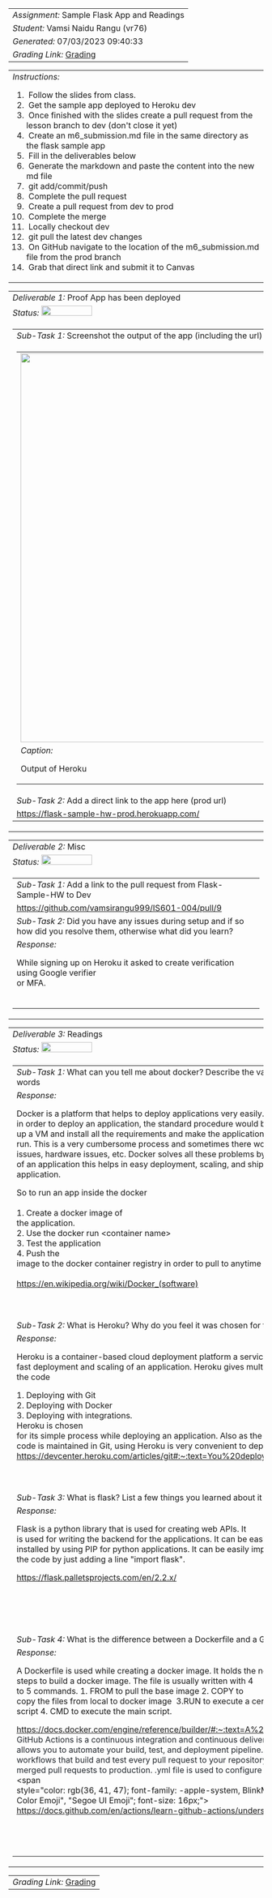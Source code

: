 <table><tr><td> <em>Assignment: </em> Sample Flask App and Readings</td></tr>
<tr><td> <em>Student: </em> Vamsi Naidu Rangu (vr76)</td></tr>
<tr><td> <em>Generated: </em> 07/03/2023 09:40:33</td></tr>
<tr><td> <em>Grading Link: </em> <a rel="noreferrer noopener" href="https://learn.ethereallab.app/homework/IS601-004-S23/sample-flask-app-and-readings/grade/vr76" target="_blank">Grading</a></td></tr></table>
<table><tr><td> <em>Instructions: </em> <ol><li>&nbsp;Follow the slides from class.&nbsp;</li><li>&nbsp;Get the sample app deployed to Heroku dev</li><li>&nbsp;Once finished with the slides create a pull request from the lesson branch to dev (don't close it yet)&nbsp;</li><li>&nbsp;Create an m6_submission.md file in the same directory as the flask sample app&nbsp;</li><li>&nbsp;Fill in the deliverables below&nbsp;</li><li>&nbsp;Generate the markdown and paste the content into the new md file&nbsp;</li><li>&nbsp;git add/commit/push&nbsp;</li><li>&nbsp;Complete the pull request&nbsp;</li><li>&nbsp;Create a pull request from dev to prod&nbsp;</li><li>&nbsp;Complete the merge&nbsp;</li><li>&nbsp;Locally checkout dev&nbsp;</li><li>&nbsp;git pull the latest dev changes&nbsp;</li><li>&nbsp;On GitHub navigate to the location of the m6_submission.md file from the prod branch&nbsp;</li><li>&nbsp;Grab that direct link and submit it to Canvas</li></ol></td></tr></table>
<table><tr><td> <em>Deliverable 1: </em> Proof App has been deployed </td></tr><tr><td><em>Status: </em> <img width="100" height="20" src="https://user-images.githubusercontent.com/54863474/211707773-e6aef7cb-d5b2-4053-bbb1-b09fc609041e.png"></td></tr>
<tr><td><table><tr><td> <em>Sub-Task 1: </em> Screenshot the output of the app (including the url) showing it's running from Heroku dev</td></tr>
<tr><td><table><tr><td><img width="768px" src="https://user-images.githubusercontent.com/123113048/223243776-a9823664-b4e0-4767-9e61-b8090f1e12c2.png"/></td></tr>
<tr><td> <em>Caption:</em> <p>Output of Heroku<br></p>
</td></tr>
</table></td></tr>
<tr><td> <em>Sub-Task 2: </em> Add a direct link to the app here (prod url)</td></tr>
<tr><td> <a rel="noreferrer noopener" target="_blank" href="https://flask-sample-hw-prod.herokuapp.com/">https://flask-sample-hw-prod.herokuapp.com/</a> </td></tr>
</table></td></tr>
<table><tr><td> <em>Deliverable 2: </em> Misc </td></tr><tr><td><em>Status: </em> <img width="100" height="20" src="https://user-images.githubusercontent.com/54863474/211707773-e6aef7cb-d5b2-4053-bbb1-b09fc609041e.png"></td></tr>
<tr><td><table><tr><td> <em>Sub-Task 1: </em> Add a link to the pull request from Flask-Sample-HW to Dev</td></tr>
<tr><td> <a rel="noreferrer noopener" target="_blank" href="https://github.com/vamsirangu999/IS601-004/pull/9">https://github.com/vamsirangu999/IS601-004/pull/9</a> </td></tr>
<tr><td> <em>Sub-Task 2: </em> Did you have any issues during setup and if so how did you resolve them, otherwise what did you learn?</td></tr>
<tr><td> <em>Response:</em> <p>While signing up on Heroku it asked to create verification using Google verifier<br>or MFA.&nbsp;<br></p><br></td></tr>
</table></td></tr>
<table><tr><td> <em>Deliverable 3: </em> Readings </td></tr><tr><td><em>Status: </em> <img width="100" height="20" src="https://user-images.githubusercontent.com/54863474/211707773-e6aef7cb-d5b2-4053-bbb1-b09fc609041e.png"></td></tr>
<tr><td><table><tr><td> <em>Sub-Task 1: </em> What can you tell me about docker? Describe the various steps needed to get an app ran inside a docker container in your own words</td></tr>
<tr><td> <em>Response:</em> <p>Docker is a platform that helps to deploy applications very easily. Without docker<br>in order to deploy an application, the standard procedure would be to set<br>up a VM and install all the requirements and make the application code<br>run. This is a very cumbersome process and sometimes there would be version<br>issues, hardware issues, etc. Docker solves all these problems by building the container<br>of an application this helps in easy deployment, scaling, and shipping of the<br>application.<div>So to run an app inside the docker</div><div><br></div><div>1. Create a docker image of<br>the application.</div><div>2. Use the docker run &lt;container name&gt;</div><div>3. Test the application</div><div>4. Push the<br>image to the docker container registry in order to pull to anytime</div><div><br></div><div><a href="https://en.wikipedia.org/wiki/Docker_(software)">https://en.wikipedia.org/wiki/Docker_(software)</a><br></div><br></p><br></td></tr>
<tr><td> <em>Sub-Task 2: </em> What is Heroku? Why do you feel it was chosen for this class?</td></tr>
<tr><td> <em>Response:</em> <p>Heroku is a container-based cloud deployment platform a service(PaaS). It helps in the<br>fast deployment and scaling of an application. Heroku gives multiple options to deploy<br>the code<div>1. Deploying with Git</div><div>2. Deploying with Docker</div><div>3. Deploying with integrations.</div><div>Heroku is chosen<br>for its simple process while deploying an application. Also as the flask application<br>code is maintained in Git, using Heroku is very convenient to deploy it.</div><div><a href="https://devcenter.heroku.com/articles/git#:~:text=You%20deploy%20your%20app%20by,system%20to%20track%20your%20codebase">https://devcenter.heroku.com/articles/git#:~:text=You%20deploy%20your%20app%20by,system%20to%20track%20your%20codebase</a>.<br></div><br></p><br></td></tr>
<tr><td> <em>Sub-Task 3: </em> What is flask? List a few things you learned about it</td></tr>
<tr><td> <em>Response:</em> <p>Flask is a python library that is used for creating web APIs. It<br>is used for writing the backend for the applications. It can be easily<br>installed by using PIP for python applications. It can be easily imported to<br>the code by just adding a line &quot;import flask&quot;.&nbsp;<div><a href="https://flask.palletsprojects.com/en/2.2.x/">https://flask.palletsprojects.com/en/2.2.x/</a><br><div><br></div><div><br></div></div><br></p><br></td></tr>
<tr><td> <em>Sub-Task 4: </em> What is the difference between a Dockerfile and a Github Action .yml file?</td></tr>
<tr><td> <em>Response:</em> <p>A Dockerfile is used while creating a docker image. It holds the necessary<br>steps to build a docker image. The file is usually written with 4<br>to 5 commands. 1. FROM to pull the base image 2. COPY to<br>copy the files from local to docker image&nbsp; 3.RUN to execute a certain<br>script 4. CMD to execute the main script.<div><a href="https://docs.docker.com/engine/reference/builder/#:~:text=A%20Dockerfile%20is%20a%20text,can%20use%20in%20a%20Dockerfile%20">https://docs.docker.com/engine/reference/builder/#:~:text=A%20Dockerfile%20is%20a%20text,can%20use%20in%20a%20Dockerfile%20</a>.</div><div><span style="color: rgb(36, 41, 47); font-family:<br>-apple-system, BlinkMacSystemFont, &quot;Segoe UI&quot;, Helvetica, Arial, sans-serif, &quot;Apple Color Emoji&quot;, &quot;Segoe UI Emoji&quot;;<br>font-size: 16px;">GitHub Actions is a continuous integration and continuous delivery (CI/CD) platform that<br>allows you to automate your build, test, and deployment pipeline. You can create<br>workflows that build and test every pull request to your repository or deploy<br>merged pull requests to production. .yml file is used to configure these workflows.</span><br></div><div>&lt;span<br>style=&quot;color: rgb(36, 41, 47); font-family: -apple-system, BlinkMacSystemFont, &quot;Segoe UI&quot;, Helvetica, Arial, sans-serif, &quot;Apple<br>Color Emoji&quot;, &quot;Segoe UI Emoji&quot;; font-size: 16px;&quot;&gt;<br></span></div><div><font color="#24292f" face="-apple-system, BlinkMacSystemFont, Segoe UI, Helvetica,<br>Arial, sans-serif, Apple Color Emoji, Segoe UI Emoji"><span style="font-size: 16px;"><a href="https://docs.github.com/en/actions/learn-github-actions/understanding-github-actions">https://docs.github.com/en/actions/learn-github-actions/understanding-github-actions</a>&nbsp;</span></font><br></div><div><div><br></div></div><br></p><br></td></tr>
</table></td></tr>
<table><tr><td><em>Grading Link: </em><a rel="noreferrer noopener" href="https://learn.ethereallab.app/homework/IS601-004-S23/sample-flask-app-and-readings/grade/vr76" target="_blank">Grading</a></td></tr></table>